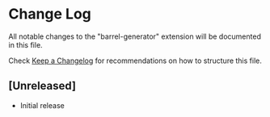 # Change Log

All notable changes to the "barrel-generator" extension will be documented in this file.

Check [Keep a Changelog](http://keepachangelog.com/) for recommendations on how to structure this file.

## [Unreleased]

- Initial release